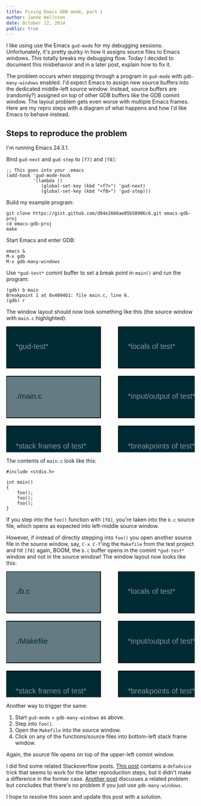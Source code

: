 ```yaml
---
title: Fixing Emacs GDB mode, part 1
author: Janne Hellsten
date: October 12, 2014
public: true
---
```


I like using use the Emacs `gud-mode` for my debugging sessions.
Unfortunately, it's pretty quirky in how it assigns source files to
Emacs windows.  This totally breaks my debugging flow. Today I decided
to document this misbehavior and in a later post, explain how to fix
it.

The problem occurs when stepping through a program in `gud-mode` with
`gdb-many-windows` enabled.  I'd expect Emacs to assign new source
buffers into the dedicated middle-left source window.  Instead, source
buffers are (randomly?) assigned on top of other GDB buffers like the
GDB comint window.  The layout problem gets even worse with multiple
Emacs frames.  Here are my repro steps with a diagram of what happens
and how I'd like Emacs to behave instead.

## Steps to reproduce the problem

I'm running Emacs 24.3.1.

Bind `gud-next` and `gud-step` to `[f7]` and `[f8]`:

```{.lisp}
;; This goes into your .emacs
(add-hook 'gud-mode-hook
          '(lambda ()
             (global-set-key (kbd "<f7>") 'gud-next)
             (global-set-key (kbd "<f8>") 'gud-step)))
```


Build my example program:

```{.bash}
git clone https://gist.github.com/d94e2666ae05b58906c6.git emacs-gdb-proj
cd emacs-gdb-proj
make
```

Start Emacs and enter GDB:

```
emacs &
M-x gdb
M-x gdb-many-windows
```


Use `*gud-test*` comint buffer to set a break point in `main()` and run the program:

```
(gdb) b main
Breakpoint 1 at 0x4004b1: file main.c, line 6.
(gdb) r
```

The window layout should now look something like this (the source window with `main.c` highlighted):

<svg width="600" height="400">
<!-- gud-test, locals of test -->
  <g transform="translate(0 0)">
    <rect width="50%" height="33%" style="fill:rgb(0,43,53); stroke-width:2; stroke:rgb(0,0,0)" />
    <text x="5%" y="18%" font-size="20" font-family="Helvetica" fill="rgb(131,148,150)">&#42;gud-test&#42;</text>
  </g>
  <g transform="translate(300 0)">
    <rect width="50%" height="33%" style="fill:rgb(0,43,53); stroke-width:2; stroke:rgb(0,0,0)" />
    <text x="5%" y="18%" font-family="Helvetica" font-size="20" fill="rgb(131,148,150)">&#42;locals of test&#42;</text>
  </g>
<!-- source window, output window -->
  <g transform="translate(0 133)">
    <rect width="50%" height="33%" style="fill:rgb(101,123,131); stroke-width:2; stroke:rgb(0,0,0)" />
    <text x="5%" y="18%" font-family="Helvetica" font-size="20" fill="rgb(0,43,53)">./main.c</text>
  </g>
  <g transform="translate(300 133)">
    <rect width="50%" height="33%" style="fill:rgb(0,43,53); stroke-width:2; stroke:rgb(0,0,0)" />
    <text x="5%" y="18%" font-family="Helvetica" font-size="20" fill="rgb(131,148,150)">&#42;input/output of test&#42;</text>
  </g>
<!-- stack frame, breakpoints -->
  <g transform="translate(0 266)">
    <rect width="50%" height="33%" style="fill:rgb(0,43,53); stroke-width:2; stroke:rgb(0,0,0)" />
    <text x="5%" y="18%" font-family="Helvetica" font-size="20" fill="rgb(131,148,150)">&#42;stack frames of test&#42;</text>
  </g>
  <g transform="translate(300 266)">
    <rect width="50%" height="33%" style="fill:rgb(0,43,53); stroke-width:2; stroke:rgb(0,0,0)" />
    <text x="5%" y="18%" font-family="Helvetica" font-size="20" fill="rgb(131,148,150)">&#42;breakpoints of test&#42;</text>
  </g>
</svg>

The contents of `main.c` look like this:

```{.c}
#include <stdio.h>

int main() 
{
    foo();
    foo();
    foo();
}
```

If you step into the `foo()` function with `[f8]`, you're taken into
the `b.c` source file, which opens as expected into left-middle source
window.  

However, if instead of directly stepping into `foo()` you open another
source file in the source window, say, `C-x C-f`'ing the `Makefile`
from the test project and hit `[f8]` again, BOOM, the `b.c` buffer
opens in the comint `*gud-test*` window and not in the source window!
The window layout now looks like this:

<svg width="600" height="400">
<!-- b.c, locals of test -->
  <g transform="translate(0 0)">
    <rect width="50%" height="33%" style="fill:rgb(101,123,131); stroke-width:2; stroke:rgb(0,0,0)" />
    <text x="5%" y="18%" font-family="Helvetica" font-size="20" fill="rgb(0,43,53)">./b.c</text>
  </g>
  <g transform="translate(300 0)">
    <rect width="50%" height="33%" style="fill:rgb(0,43,53); stroke-width:2; stroke:rgb(0,0,0)" />
    <text x="5%" y="18%" font-family="Helvetica" font-size="20" fill="rgb(131,148,150)">&#42;locals of test&#42;</text>
  </g>
<!-- source window, output window -->
  <g transform="translate(0 133)">
    <rect width="50%" height="33%" style="fill:rgb(101,123,131); stroke-width:2; stroke:rgb(0,0,0)" />
    <text x="5%" y="18%" font-family="Helvetica" font-size="20" fill="rgb(0,43,53)">./Makefile</text>
  </g>
  <g transform="translate(300 133)">
    <rect width="50%" height="33%" style="fill:rgb(0,43,53); stroke-width:2; stroke:rgb(0,0,0)" />
    <text x="5%" y="18%" font-family="Helvetica" font-size="20" fill="rgb(131,148,150)">&#42;input/output of test&#42;</text>
  </g>
<!-- stack frame, breakpoints -->
  <g transform="translate(0 266)">
    <rect width="50%" height="33%" style="fill:rgb(0,43,53); stroke-width:2; stroke:rgb(0,0,0)" />
    <text x="5%" y="18%" font-family="Helvetica" font-size="20" fill="rgb(131,148,150)">&#42;stack frames of test&#42;</text>
  </g>
  <g transform="translate(300 266)">
    <rect width="50%" height="33%" style="fill:rgb(0,43,53); stroke-width:2; stroke:rgb(0,0,0)" />
    <text x="5%" y="18%" font-family="Helvetica" font-size="20" fill="rgb(131,148,150)">&#42;breakpoints of test&#42;</text>
  </g>
</svg>

Another way to trigger the same:

1. Start `gud-mode` + `gdb-many-windows` as above.
2. Step into `foo()`.
3. Open the `Makefile` into the source window.
4. Click on any of the functions/source files into bottom-left stack frame window.

Again, the source file opens on top of the upper-left comint window.

I did find some related Stackoverflow posts.  [This post][1] contains
a `defadvice` trick that seems to work for the latter reproduction
steps, but it didn't make a difference in the former case.  [Another
post][2] discusses a related problem but concludes that there's no
problem if you just use `gdb-many-windows`.

I hope to resolve this soon and update this post with a solution.

 [1]: http://stackoverflow.com/questions/3473134/emacs-23-1-1-with-gdb-forcing-source-windows
 [2]: http://stackoverflow.com/questions/24386672/use-gdb-within-emacs-always-show-the-source-code.
